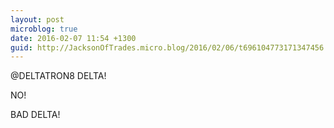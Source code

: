 ```yaml
---
layout: post
microblog: true
date: 2016-02-07 11:54 +1300
guid: http://JacksonOfTrades.micro.blog/2016/02/06/t696104773171347456.html
---
```

@DELTATRON8 DELTA!

NO!

BAD DELTA!
